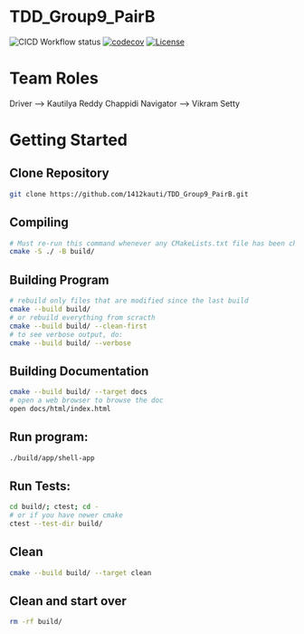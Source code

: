 # TDD_Group9_PairB

![CICD Workflow status](https://github.com/1412kauti/TDD_Group9_PairB/actions/workflows/run-unit-test-and-upload-codecov.yml/badge.svg) 
[![codecov](https://codecov.io/gh/1412kauti/TDD_Group9_PairB/graph/badge.svg?token=DW2YG5VPUI)](https://codecov.io/gh/1412kauti/TDD_Group9_PairB)
[![License](https://img.shields.io/badge/license-MIT-blue.svg)](LICENSE)

# Team Roles
Driver --> Kautilya Reddy Chappidi
Navigator --> Vikram Setty

# Getting Started

## Clone Repository
```sh
git clone https://github.com/1412kauti/TDD_Group9_PairB.git
```
## Compiling
```sh
# Must re-run this command whenever any CMakeLists.txt file has been changed.
cmake -S ./ -B build/
```

## Building Program
```sh
# rebuild only files that are modified since the last build
cmake --build build/
# or rebuild everything from scracth
cmake --build build/ --clean-first
# to see verbose output, do:
cmake --build build/ --verbose
```

## Building Documentation
```sh
cmake --build build/ --target docs
# open a web browser to browse the doc
open docs/html/index.html
```
## Run program:
```sh
./build/app/shell-app
```

## Run Tests:
```sh
cd build/; ctest; cd -
# or if you have newer cmake
ctest --test-dir build/
```
## Clean
```sh
cmake --build build/ --target clean
```

## Clean and start over
```sh
rm -rf build/
```